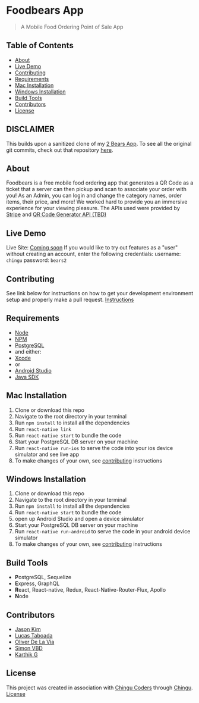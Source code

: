 # Foodbears App
> A Mobile Food Ordering Point of Sale App

## Table of Contents
* [About](#about)
* [Live Demo](#live-demo)
* [Contributing](#contributing)
* [Requirements](#requirements)
* [Mac Installation](#mac-installation)
* [Windows Installation](#windows-instalation)
* [Build Tools](#build-tools)
* [Contributors](#contributors)
* [License](#license)

## DISCLAIMER
This builds upon a sanitized clone of my [2 Bears App](https://github.com/chingu-voyage5/2-Bears). To see all the original git commits, check out that repository [here](https://github.com/chingu-voyage5/2-Bears).

## About
Foodbears is a free mobile food ordering app that generates a QR Code as a ticket that a server can then pickup and scan to associate your order with you! As an Admin, you can login and change the category names, order items, their price, and more! We worked hard to provide you an immersive experience for your viewing pleasure. The APIs used were provided by [Stripe](https://stripe.com/docs) and [QR Code Generator API (TBD)](#)


## Live Demo
Live Site: [Coming soon](#)
If you would like to try out features as a "user" without creating an account, enter the following credentials:
username: `chingu`
password: `bears2`


## Contributing
See link below for instructions on how to get your development environment setup and properly make a pull request.
[Instructions](https://github.com/odelavia/foodbears/blob/master/CONTRIBUTING.md)


## Requirements
* [Node](https://nodejs.org/en/)
* [NPM](https://www.npmjs.com/)
* [PostgreSQL](https://www.postgresql.org/)
* and either:
* [Xcode](https://developer.apple.com/xcode/)
* or
* [Android Studio](https://developer.android.com/studio/)
* [Java SDK](http://www.oracle.com/technetwork/java/javase/downloads/jdk8-downloads-2133151.html)


## Mac Installation

1. Clone or download this repo
2. Navigate to the root directory in your terminal
3. Run `npm install` to install all the dependencies
4. Run `react-native link`
5. Run `react-native start` to bundle the code
6. Start your PostgreSQL DB server on your machine
7. Run `react-native run-ios` to serve the code into your ios device simulator and see live app
8. To make changes of your own, see [contributing](#) instructions

## Windows Installation

1. Clone or download this repo
2. Navigate to the root directory in your terminal
3. Run `npm install` to install all the dependencies
4. Run `react-native start` to bundle the code
5. open up Android Studio and open a device simulator
6. Start your PostgreSQL DB server on your machine
7. Run `react-native run-android` to serve the code in your android device simulator
8. To make changes of your own, see [contributing](#) instructions


## Build Tools
* **P**ostgreSQL, Sequelize
* **E**xpress, GraphQL
* **R**eact, React-native, Redux, React-Native-Router-Flux, Apollo
* **N**ode


## Contributors
* [Jason Kim](https://github.com/jtk3068)
* [Lucas Taboada](https://github.com/LucasTaboada)
* [Oliver De La Via](https://github.com/odelavia)
* [Simon VBD](https://github.com/Jarrku)
* [Karthik G](https://github.com/karthikgg)

## License
This project was created in association with [Chingu Coders](https://github.com/chingu-voyage5) through [Chingu](https://chingu.io/).
[License](https://github.com/odelavia/foodbears/blob/master/LICENSE.md)
